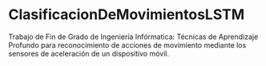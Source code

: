 # ClasificacionDeMovimientosLSTM
Trabajo de Fin de Grado de Ingeniería Infórmatica:
Técnicas de Aprendizaje Profundo para reconocimiento de acciones de movimiento mediante los sensores de aceleración de un dispositivo móvil.
